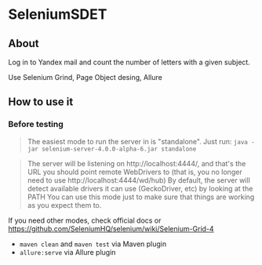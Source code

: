 # SeleniumSDET

## About
Log in to Yandex mail and count the number of letters with a given subject.

Use Selenium Grind, Page Object desing, Allure

## How to use it

### Before testing
 > The easiest mode to run the server in is "standalone". Just run:
```java -jar selenium-server-4.0.0-alpha-6.jar standalone```

> The server will be listening on http://localhost:4444/, and that's the URL you should point remote WebDrivers to (that is, you no longer need to use http://localhost:4444/wd/hub) By default, the server will detect available drivers it can use (GeckoDriver, etc) by looking at the PATH You can use this mode just to make sure that things are working as you expect them to.


If you need other modes, check official docs or https://github.com/SeleniumHQ/selenium/wiki/Selenium-Grid-4


* ```maven clean``` and ```maven test``` via Maven plugin
* ```allure:serve``` via Allure plugin
